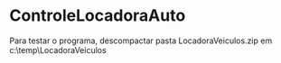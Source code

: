 # ControleLocadoraAuto
Para testar o programa, descompactar pasta LocadoraVeiculos.zip em c:\temp\LocadoraVeiculos
